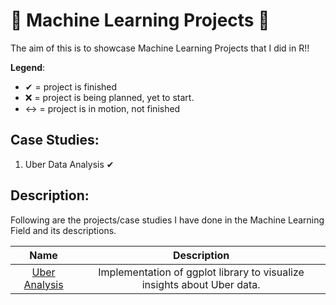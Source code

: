 # 🎇 Machine Learning Projects 🎇

The aim of this is to showcase Machine Learning Projects that I did in R!!

**Legend**:
- ✔ = project is finished
- ❌ = project is being planned, yet to start.
- ↔ = project is in motion, not finished

## Case Studies:
1. Uber Data Analysis ✔

## Description:
Following are the projects/case studies I have done in the Machine Learning Field and its descriptions. 

| **Name** | **Description** |
| :------: | :-------------: |
| [Uber Analysis]() | Implementation of ggplot library to visualize insights about Uber data. |
